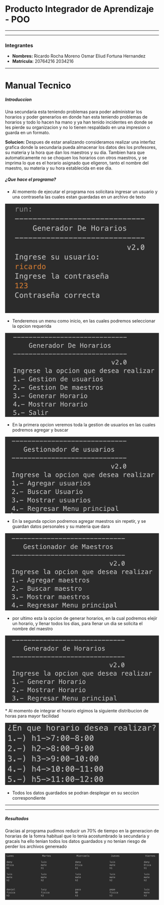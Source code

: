 # Producto Integrador de Aprendizaje - POO
___
___

### Integrantes
* **Nombres:**
Ricardo Rocha Moreno
Osmar Eliud Fortuna Hernandez
* **Matricula:**
20764216
2034216
___
# Manual Tecnico
##### Introduccion
Una secundaria esta teniendo problemas para poder administrar los horarios y poder generarlos en donde han esta teniendo problemas de horarios y todo lo hacen ha mano y ya han tenido incidentes en donde se les pierde su organizacion y no lo tienen respaldado en una impresion o guarda en un formato.


**Solucion:** Despues de estar analizando consideramos realizar una interfaz grafica donde la secundaria pueda almacenar los datos des los profesores, su materia y la hora que dan los maestros y su dia. Tambien hara que automaticamente no se choquen los horarios con otros maestros, y se imprima lo que es el horario asignado que eligeron, tanto el nombre del maestro, su materia y su hora establecida en ese dia.


##### ¿Que hace el programa?



* Al momento de ejecutar el programa nos solicitara ingresar un usuario y una contraseña las cuales estan guardadas en un archivo de texto

<p align="center">
  <img src="Documentos/foto1.png">
</p>



* Tenderemos un menu como inicio, en las cuales podremos seleccionar la opcion requerida
<p align="center">
  <img src="Documentos/foto2.png">
</p>

* En la primera opcion veremos toda la gestion de usuarios en las cuales podremos agregar y buscar
<p align="center">
  <img src="Documentos/foto3.png">
</p>

* En la segunda opcion podremos agregar maestros sin repetir, y se guardan datos personales y su materia que dara
<p align="center">
  <img src="Documentos/foto4.png">
</p>

* por ultimo esta la opcion de generar horarios, en la cual podremos elejir un horario, y llenar todos los dias, para llenar un dia se solicita el nombre del maestro
 <p align="center">
  <img src="Documentos/foto5.png">
</p>
* Al momento de integrar el horario elgimos la siguiente distribucion de horas para mayor facilidad
 <p align="center">
  <img src="Documentos/foto7.png">
</p>



* Todos los datos guardados se podran desplegar en su seccion correspondiente
---
---
##### Resultados
Gracias al programa pudimos reducir un 70% de tiempo en la generacion de horarias de la fomra habitual que lo tenia acostumbrado la secundaria y gracais ha ello tenian todos los datos guardados y no tenian riesgo de perder los archivos genereado
<p align="center">
  <img src="Documentos/foto6.png">
</p>
